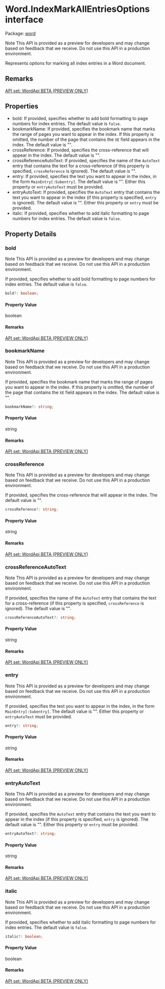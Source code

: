 # Word.IndexMarkAllEntriesOptions interface

Package: [word](/en-us/javascript/api/word)

Note
This API is provided as a preview for developers and may change based on feedback that we receive. Do not use this API in a production environment.

Represents options for marking all index entries in a Word document.

## Remarks

[API set: WordApi BETA (PREVIEW ONLY)](/en-us/javascript/api/requirement-sets/word/word-api-requirement-sets)

## Properties

- bold: If provided, specifies whether to add bold formatting to page numbers for index entries. The default value is `false`.
- bookmarkName: If provided, specifies the bookmark name that marks the range of pages you want to appear in the index. If this property is omitted, the number of the page that contains the `XE` field appears in the index. The default value is "".
- crossReference: If provided, specifies the cross-reference that will appear in the index. The default value is "".
- crossReferenceAutoText: If provided, specifies the name of the `AutoText` entry that contains the text for a cross-reference (if this property is specified, `crossReference` is ignored). The default value is "".
- entry: If provided, specifies the text you want to appear in the index, in the form `MainEntry[:Subentry]`. The default value is "". Either this property or `entryAutoText` must be provided.
- entryAutoText: If provided, specifies the `AutoText` entry that contains the text you want to appear in the index (if this property is specified, `entry` is ignored). The default value is "". Either this property or `entry` must be provided.
- italic: If provided, specifies whether to add italic formatting to page numbers for index entries. The default value is `false`.

## Property Details

### bold

Note
This API is provided as a preview for developers and may change based on feedback that we receive. Do not use this API in a production environment.

If provided, specifies whether to add bold formatting to page numbers for index entries. The default value is `false`.

```typescript
bold?: boolean;
```

#### Property Value
boolean

#### Remarks
[API set: WordApi BETA (PREVIEW ONLY)](/en-us/javascript/api/requirement-sets/word/word-api-requirement-sets)

### bookmarkName

Note
This API is provided as a preview for developers and may change based on feedback that we receive. Do not use this API in a production environment.

If provided, specifies the bookmark name that marks the range of pages you want to appear in the index. If this property is omitted, the number of the page that contains the `XE` field appears in the index. The default value is "".

```typescript
bookmarkName?: string;
```

#### Property Value
string

#### Remarks
[API set: WordApi BETA (PREVIEW ONLY)](/en-us/javascript/api/requirement-sets/word/word-api-requirement-sets)

### crossReference

Note
This API is provided as a preview for developers and may change based on feedback that we receive. Do not use this API in a production environment.

If provided, specifies the cross-reference that will appear in the index. The default value is "".

```typescript
crossReference?: string;
```

#### Property Value
string

#### Remarks
[API set: WordApi BETA (PREVIEW ONLY)](/en-us/javascript/api/requirement-sets/word/word-api-requirement-sets)

### crossReferenceAutoText

Note
This API is provided as a preview for developers and may change based on feedback that we receive. Do not use this API in a production environment.

If provided, specifies the name of the `AutoText` entry that contains the text for a cross-reference (if this property is specified, `crossReference` is ignored). The default value is "".

```typescript
crossReferenceAutoText?: string;
```

#### Property Value
string

#### Remarks
[API set: WordApi BETA (PREVIEW ONLY)](/en-us/javascript/api/requirement-sets/word/word-api-requirement-sets)

### entry

Note
This API is provided as a preview for developers and may change based on feedback that we receive. Do not use this API in a production environment.

If provided, specifies the text you want to appear in the index, in the form `MainEntry[:Subentry]`. The default value is "". Either this property or `entryAutoText` must be provided.

```typescript
entry?: string;
```

#### Property Value
string

#### Remarks
[API set: WordApi BETA (PREVIEW ONLY)](/en-us/javascript/api/requirement-sets/word/word-api-requirement-sets)

### entryAutoText

Note
This API is provided as a preview for developers and may change based on feedback that we receive. Do not use this API in a production environment.

If provided, specifies the `AutoText` entry that contains the text you want to appear in the index (if this property is specified, `entry` is ignored). The default value is "". Either this property or `entry` must be provided.

```typescript
entryAutoText?: string;
```

#### Property Value
string

#### Remarks
[API set: WordApi BETA (PREVIEW ONLY)](/en-us/javascript/api/requirement-sets/word/word-api-requirement-sets)

### italic

Note
This API is provided as a preview for developers and may change based on feedback that we receive. Do not use this API in a production environment.

If provided, specifies whether to add italic formatting to page numbers for index entries. The default value is `false`.

```typescript
italic?: boolean;
```

#### Property Value
boolean

#### Remarks
[API set: WordApi BETA (PREVIEW ONLY)](/en-us/javascript/api/requirement-sets/word/word-api-requirement-sets)